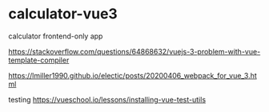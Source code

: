 # calculator-vue3
calculator frontend-only app

https://stackoverflow.com/questions/64868632/vuejs-3-problem-with-vue-template-compiler

https://lmiller1990.github.io/electic/posts/20200406_webpack_for_vue_3.html

testing
https://vueschool.io/lessons/installing-vue-test-utils
